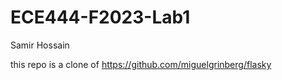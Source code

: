 # ECE444-F2023-Lab1
Samir Hossain

this repo is a clone of https://github.com/miguelgrinberg/flasky
